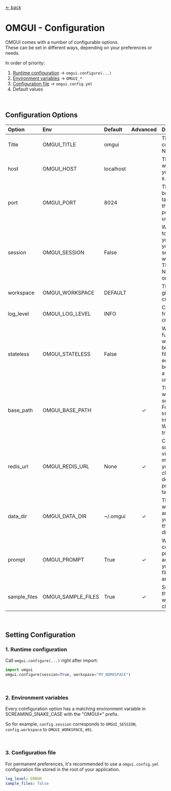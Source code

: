 [&larr; back](../)

# OMGUI - Configuration

OMGUI comes with a number of configurable options.  
These can be set in different ways, depending on your preferences or needs.

In order of priority:

1. [Runtime configuration](#1-runtime-configuration) &rarr; `omgui.configure(...)`
1. [Environment variables](#2-environment-variables) &rarr; `OMGUI_*`
1. [Configuration file](#3-configuration-file) &rarr; `omgui.config.yml`
1. Default values

<br>

## Configuration Options

| Option       | Env                | Default   | Advanced | Description                                                                                                                                                                                                                                                                                                                                                      |
| :----------- | :----------------- | :-------- | :------: | :--------------------------------------------------------------------------------------------------------------------------------------------------------------------------------------------------------------------------------------------------------------------------------------------------------------------------------------------------------------- |
| Title        | OMGUI_TITLE        | omgui     |          | The title displayed in the bottom left hand corner of the GUI (not visible in Jupyter Notebook).                                                                                                                                                                                                                                                                 |
| host         | OMGUI_HOST         | localhost |          | The URL host of where the OMGUI server will be launched. If you want to expose it on your network, you will want to set this to `0.0.0.0`.                                                                                                                                                                                                                       |
| port         | OMGUI_PORT         | 8024      |          | The URL port where the OMGUI server will be launched. When the default port `8024` is taken, OMGUI will automatically try `8025`, then `8026` etc. However, When a custom port is configured, only that port will be used.                                                                                                                                       |
| session      | OMGUI_SESSION      | False     |          | When set to True, your actions are isolated to your sessions. This means that changing your workspace or storing molecules in your working set won't affect other sessions, and your molecule working set will be cleared at the end of the session. This can be useful when working in Jupyter Notebook across multiple workspaces at once.                     |
| workspace    | OMGUI_WORKSPACE    | DEFAULT   |          | The workspace to be set on startup. If the given workspace doesn't exist, it will be created.                                                                                                                                                                                                                                                                    |
| log_level    | OMGUI_LOG_LEVEL    | INFO      |          | Choose what [logging level](https://docs.python.org/3/library/logging.html#logging-levels) is used. Choose from `NOT_SET`, `DEBUG`, `INFO`, `WARNING`, `ERROR` or `CRITICAL`.                                                                                                                                                                                    |
| stateless    | OMGUI_STATELESS    | False     |          | When set to True, OMGUI will behave as a fully stateless application, which means it will visualize anything passed into the URL, but stateful functionality like your filebrowser, molecule working set, molset edit options etc. will be disabled. This can be useful when you want to host OMGUI as a lightweight visualizer shared by different users.       |
| base_path    | OMGUI_BASE_PATH    | <empty>   |    ✓     | The base path for all GUI urls. This is useful when you want to reverse-proxy the service to another domain or port.<br>For example, you may want to expose `http://localhost:8024/~/candidates.sdf` at `https://myapp.com/omgui/~/candidates.sdf`. We have a [sample reverse proxy server](../omgui/dev/proxy_server.py) to try this out.                       |
| redis_url    | OMGUI_REDIS_URL    | None      |    ✓     | Currently this is only used by the `chartviz` sub-module. When rendering large charts via POST request, the data is stored in memory and an id is returned. However if you need to deploy your application on a clustered server, this will fall short. You don't need to do anything more than providing a the Redis url, and omgui will take care of the rest. |
| data_dir     | OMGUI_DATA_DIR     | ~/.omgui  |    ✓     | The main directory on your file system where your context and your workspaces are stored. When integrating OMGUI into your own application, you may want to set this to a sub-directory of your existing app directory.                                                                                                                                          |
| prompt       | OMGUI_PROMPT       | True      |    ✓     | Whether to show confirmation prompts for certain actions. If set to False, any possible prompts will be skipped and the default action will be taken. Examples are clearing your molecule working set, or overwriting a file. This may be desired in the context of an API.                                                                                      |
| sample_files | OMGUI_SAMPLE_FILES | True      |    ✓     | Set this to False if you don't want to include the sample files in the DEFAULT workspace when created. This may be desired to avoid clutter in your deployment.                                                                                                                                                                                                  |

<br>

## Setting Configuration

### 1. Runtime configuration

Call `omgui.configure(...)` right after import:

```python
import omgui
omgui.configure(session=True, workspace="MY_WORKSPACE")
```

<br>

### 2. Environment variables

Every colnfiguration option has a matching environment variable in SCREAMING_SNAKE_CASE with the "OMGUI\*" prefix.

So for example, `config.session` corresponds to `OMGUI_SESSION`, `config.workspace` to `OMGUI_WORKSPACE`, etc.

<br>

### 3. Configuration file

For permanent preferences, it's recommended to use a `omgui.config.yml` configuration file stored in the root of your application.

```yaml
log_level: ERROR
sample_files: false
```
